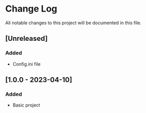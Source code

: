 # Change Log

All notable changes to this project will be documented in this file.

## [Unreleased]

### Added

- Config.ini file

## [1.0.0 - 2023-04-10]

### Added

- Basic project
